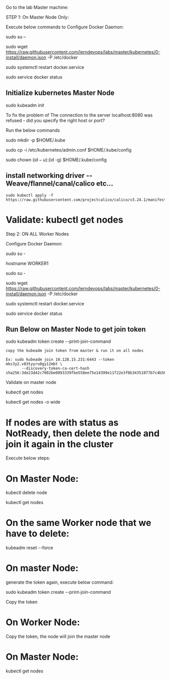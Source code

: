 Go to the lab Master machine:

STEP 1: On Master Node Only:

Execute below commands to Configure Docker Daemon: 

sudo su –
 
sudo wget https://raw.githubusercontent.com/lerndevops/labs/master/kubernetes/0-install/daemon.json -P /etc/docker

   sudo systemctl restart docker.service
   
   sudo service docker status
## Initialize kubernetes Master Node
 
   sudo kubeadm init 
 
To fix the problem of The connection to the server localhost:8080 was refused - did you specify the right host or port?
 
 Run the below commands 
 
   sudo mkdir -p $HOME/.kube
   
   sudo cp -i /etc/kubernetes/admin.conf $HOME/.kube/config
   
   sudo chown $(id -u):$(id -g) $HOME/.kube/config
 
   ## install networking driver -- Weave/flannel/canal/calico etc... 
 
    sudo kubectl apply -f https://raw.githubusercontent.com/projectcalico/calico/v3.24.1/manifests/calico.yaml
    
   
   # Validate:  kubectl get nodes


Step 2: ON ALL Worker Nodes


Configure Docker Daemon: 

sudo su - 

hostname WORKER1

sudo su -

   sudo wget https://raw.githubusercontent.com/lerndevops/labs/master/kubernetes/0-install/daemon.json -P /etc/docker
   
   sudo systemctl restart docker.service
   
   sudo service docker status
   
## Run Below on Master Node to get join token 
 
sudo kubeadm token create --print-join-command 

 
    copy the kubeadm join token from master & run it on all nodes
 
    Ex: sudo kubeadm join 10.128.15.231:6443 --token mks3y2.v03tyyru0gy12mbt \
           --discovery-token-ca-cert-hash sha256:3de23d42c7002be0893339fbe558ee75e14399e11f22e3f0b34351077b7c4b56
 
Validate on master node

kubectl get nodes

kubectl get nodes -o wide


If nodes are with status as NotReady, then delete the node and join it again in the cluster
===================================

Execute below steps:

On Master Node:
==================

kubectl delete node <nodename>

 kubectl get nodes
 
On the same Worker node that we have to delete:
============================================
 
 kubeadm reset --force
 
On master Node:
======================================
 
generate the token again, execute below command:
  
sudo kubeadm token create --print-join-command 
 
 Copy the token
 
On Worker Node:
===========================
 
 Copy the token, the node will join the master node
 
On Master Node:
 ==================
 
 kubectl get nodes
 
 
 
 
 
 
 
